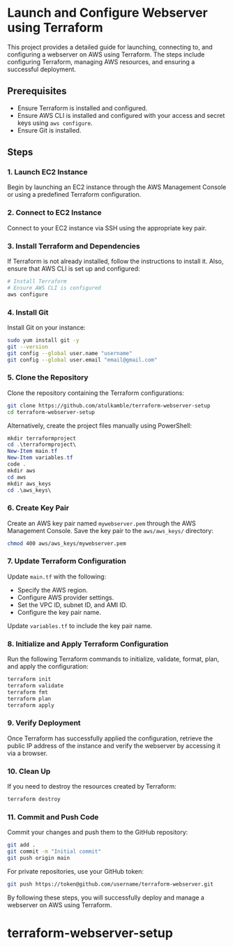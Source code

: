 # Launch and Configure Webserver using Terraform

This project provides a detailed guide for launching, connecting to, and configuring a webserver on AWS using Terraform. The steps include configuring Terraform, managing AWS resources, and ensuring a successful deployment.

## Prerequisites

- Ensure Terraform is installed and configured.
- Ensure AWS CLI is installed and configured with your access and secret keys using `aws configure`.
- Ensure Git is installed.

## Steps

### 1. Launch EC2 Instance

Begin by launching an EC2 instance through the AWS Management Console or using a predefined Terraform configuration.

### 2. Connect to EC2 Instance

Connect to your EC2 instance via SSH using the appropriate key pair.

### 3. Install Terraform and Dependencies

If Terraform is not already installed, follow the instructions to install it. Also, ensure that AWS CLI is set up and configured:
```bash
# Install Terraform
# Ensure AWS CLI is configured
aws configure
```

### 4. Install Git

Install Git on your instance:
```bash
sudo yum install git -y
git --version
git config --global user.name "username"
git config --global user.email "email@gmail.com"
```

### 5. Clone the Repository

Clone the repository containing the Terraform configurations:
```bash
git clone https://github.com/atulkamble/terraform-webserver-setup
cd terraform-webserver-setup
```

Alternatively, create the project files manually using PowerShell:
```powershell
mkdir terraformproject
cd .\terraformproject\
New-Item main.tf
New-Item variables.tf
code .
mkdir aws
cd aws
mkdir aws_keys
cd .\aws_keys\
```

### 6. Create Key Pair

Create an AWS key pair named `mywebserver.pem` through the AWS Management Console. Save the key pair to the `aws/aws_keys/` directory:
```bash
chmod 400 aws/aws_keys/mywebserver.pem
```

### 7. Update Terraform Configuration

Update `main.tf` with the following:
- Specify the AWS region.
- Configure AWS provider settings.
- Set the VPC ID, subnet ID, and AMI ID.
- Configure the key pair name.

Update `variables.tf` to include the key pair name.

### 8. Initialize and Apply Terraform Configuration

Run the following Terraform commands to initialize, validate, format, plan, and apply the configuration:
```bash
terraform init
terraform validate
terraform fmt
terraform plan
terraform apply
```

### 9. Verify Deployment

Once Terraform has successfully applied the configuration, retrieve the public IP address of the instance and verify the webserver by accessing it via a browser.

### 10. Clean Up

If you need to destroy the resources created by Terraform:
```bash
terraform destroy
```

### 11. Commit and Push Code

Commit your changes and push them to the GitHub repository:
```bash
git add .
git commit -m "Initial commit"
git push origin main
```
For private repositories, use your GitHub token:
```bash
git push https://token@github.com/username/terraform-webserver.git
```

By following these steps, you will successfully deploy and manage a webserver on AWS using Terraform.

# terraform-webserver-setup
